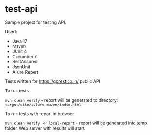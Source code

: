 # test-api
Sample project for testing API.

Used:
* Java 17
* Maven
* JUnit 4
* Cucumber 7
* RestAssured
* JsonUnit
* Allure Report

Tests written for https://gorest.co.in/ public API

To run tests

`mvn clean verify` - report will be generated tо directory: `target/site/allure-maven/index.html`

To run tests with report in browser

`mvn clean verify -P local-report` - report will be generated into temp folder. Web server with results will start.

